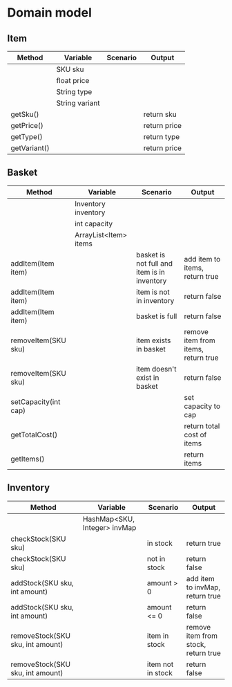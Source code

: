 # Domain model

## Item

| Method       | Variable       | Scenario | Output       |
| ------------ | -------------- | -------- | ------------ |
|              | SKU sku        |          |              |
|              | float price    |          |              |
|              | String type    |          |              |
|              | String variant |          |              |
| getSku()     |                |          | return sku   |
| getPrice()   |                |          | return price |
| getType()    |                |          | return type  |
| getVariant() |                |          | return price |

## Basket

| Method               | Variable               | Scenario                                    | Output                              |
| -------------------- | ---------------------- | ------------------------------------------- | ----------------------------------- |
|                      | Inventory inventory    |                                             |                                     |
|                      | int capacity           |                                             |                                     |
|                      | ArrayList\<Item> items |                                             |                                     |
| addItem(Item item)   |                        | basket is not full and item is in inventory | add item to items, return true      |
| addItem(Item item)   |                        | item is not in inventory                    | return false                        |
| addItem(Item item)   |                        | basket is full                              | return false                        |
| removeItem(SKU sku)  |                        | item exists in basket                       | remove item from items, return true |
| removeItem(SKU sku)  |                        | item doesn't exist in basket                | return false                        |
| setCapacity(int cap) |                        |                                             | set capacity to cap                 |
| getTotalCost()       |                        |                                             | return total cost of items          |
| getItems()           |                        |                                             | return items                        |

## Inventory

| Method                           | Variable                     | Scenario          | Output                              |
| -------------------------------- | ---------------------------- | ----------------- | ----------------------------------- |
|                                  | HashMap<SKU, Integer> invMap |                   |                                     |
| checkStock(SKU sku)              |                              | in stock          | return true                         |
| checkStock(SKU sku)              |                              | not in stock      | return false                        |
| addStock(SKU sku, int amount)    |                              | amount > 0        | add item to invMap, return true     |
| addStock(SKU sku, int amount)    |                              | amount <= 0       | return false                        |
| removeStock(SKU sku, int amount) |                              | item in stock     | remove item from stock, return true |
| removeStock(SKU sku, int amount) |                              | item not in stock | return false                        |